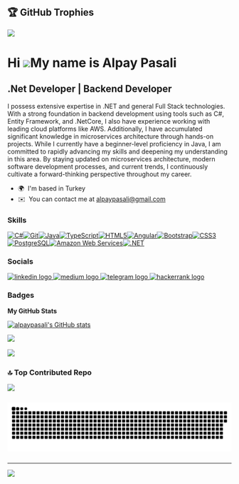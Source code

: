 ## 🏆 GitHub Trophies
![](https://github-profile-trophy.vercel.app/?username=alpaypasali&theme=radical&no-frame=true&no-bg=false&margin-w=4)

Hi ![](https://user-images.githubusercontent.com/18350557/176309783-0785949b-9127-417c-8b55-ab5a4333674e.gif)My name is Alpay Pasali
====================================================================================================================================

.Net Developer | Backend Developer
----------------------------------

I possess extensive expertise in .NET and general Full Stack technologies. With a strong foundation in backend development using tools such as C#, Entity Framework, and .NetCore, I also have experience working with leading cloud platforms like AWS. Additionally, I have accumulated significant knowledge in microservices architecture through hands-on projects. While I currently have a beginner-level proficiency in Java, I am committed to rapidly advancing my skills and deepening my understanding in this area. By staying updated on microservices architecture, modern software development processes, and current trends, I continuously cultivate a forward-thinking perspective throughout my career.

* 🌍  I'm based in Turkey
* ✉️  You can contact me at [alpaypasali@gmail.com](mailto:alpaypasali@gmail.com)

### Skills


<p align="left">
<a href="https://docs.microsoft.com/en-us/dotnet/csharp/" target="_blank" rel="noreferrer"><img src="https://raw.githubusercontent.com/danielcranney/readme-generator/main/public/icons/skills/csharp-colored.svg" width="36" height="36" alt="C#" /></a><a href="https://git-scm.com/" target="_blank" rel="noreferrer"><img src="https://raw.githubusercontent.com/danielcranney/readme-generator/main/public/icons/skills/git-colored.svg" width="36" height="36" alt="Git" /></a><a href="https://www.oracle.com/java/" target="_blank" rel="noreferrer"><img src="https://raw.githubusercontent.com/danielcranney/readme-generator/main/public/icons/skills/java-colored.svg" width="36" height="36" alt="Java" /></a><a href="https://www.typescriptlang.org/" target="_blank" rel="noreferrer"><img src="https://raw.githubusercontent.com/danielcranney/readme-generator/main/public/icons/skills/typescript-colored.svg" width="36" height="36" alt="TypeScript" /></a><a href="https://developer.mozilla.org/en-US/docs/Glossary/HTML5" target="_blank" rel="noreferrer"><img src="https://raw.githubusercontent.com/danielcranney/readme-generator/main/public/icons/skills/html5-colored.svg" width="36" height="36" alt="HTML5" /></a><a href="https://angular.io/" target="_blank" rel="noreferrer"><img src="https://raw.githubusercontent.com/danielcranney/readme-generator/main/public/icons/skills/angularjs-colored.svg" width="36" height="36" alt="Angular" /></a><a href="https://getbootstrap.com/" target="_blank" rel="noreferrer"><img src="https://raw.githubusercontent.com/danielcranney/readme-generator/main/public/icons/skills/bootstrap-colored.svg" width="36" height="36" alt="Bootstrap" /></a><a href="https://www.w3.org/TR/CSS/#css" target="_blank" rel="noreferrer"><img src="https://raw.githubusercontent.com/danielcranney/readme-generator/main/public/icons/skills/css3-colored.svg" width="36" height="36" alt="CSS3" /></a><a href="https://www.postgresql.org/" target="_blank" rel="noreferrer"><img src="https://raw.githubusercontent.com/danielcranney/readme-generator/main/public/icons/skills/postgresql-colored.svg" width="36" height="36" alt="PostgreSQL" /></a><a href="https://aws.amazon.com" target="_blank" rel="noreferrer"><img src="https://raw.githubusercontent.com/danielcranney/readme-generator/main/public/icons/skills/aws-colored-dark.svg" width="36" height="36" alt="Amazon Web Services" /></a><a href="https://dotnet.microsoft.com/en-us/" target="_blank" rel="noreferrer"><img src="https://raw.githubusercontent.com/danielcranney/readme-generator/main/public/icons/skills/dot-net-colored.svg" width="36" height="36" alt=".NET" /></a>
</p>


### Socials

<p align="left"><a href="https://www.linkedin.com/in/yourprofile" target="_blank">
  <img src="https://raw.githubusercontent.com/maurodesouza/profile-readme-generator/master/src/assets/icons/social/linkedin/default.svg" width="52" height="40" alt="linkedin logo" />
</a>
<a href="https://medium.com/@alpaypasali" target="_blank">  <img src="https://raw.githubusercontent.com/maurodesouza/profile-readme-generator/master/src/assets/icons/social/medium/default.svg" width="52" height="40" alt="medium logo"  /> </a>
<a href="https://t.me/alpaypasali" target="_blank">
  <img src="https://raw.githubusercontent.com/maurodesouza/profile-readme-generator/master/src/assets/icons/social/telegram/default.svg" width="52" height="40" alt="telegram logo" />
</a>
<a href="https://www.hackerrank.com/profile/alpaypasali" target="_blank">
   <img src="https://raw.githubusercontent.com/maurodesouza/profile-readme-generator/master/src/assets/icons/social/hackerrank/default.svg" width="52" height="40" alt="hackerrank logo"  />
</a>

</p>

### Badges

<b>My GitHub Stats</b>

<a href="http://www.github.com/alpaypasali"><img src="https://github-readme-stats.vercel.app/api?username=alpaypasali&show_icons=true&hide=stars,prs,issues,&title_color=f97316&text_color=ffffff&icon_color=ffffff&bg_color=000000&hide_border=true&show_icons=true" alt="alpaypasali's GitHub stats" /></a>

<a href="http://www.github.com/alpaypasali"><img src="https://github-readme-streak-stats.herokuapp.com/?user=alpaypasali&stroke=ffffff&background=000000&ring=f97316&fire=f97316&currStreakNum=ffffff&currStreakLabel=f97316&sideNums=ffffff&sideLabels=ffffff&dates=ffffff&hide_border=true" /></a>

![](https://github-readme-stats.vercel.app/api/top-langs/?username=alpaypasali&theme=dark&hide_border=false&include_all_commits=true&count_private=true&layout=compact)


### 🔝 Top Contributed Repo
![](https://github-contributor-stats.vercel.app/api?username=alpaypasali&limit=5&theme=dark&combine_all_yearly_contributions=true)

###

<img src="https://github.com/alpaypasali/alpaypasali/blob/main/.github/workflow/github-snake.svg" alt="Snake animation" />

###

---
[![](https://visitcount.itsvg.in/api?id=alpaypasali&icon=0&color=10)](https://visitcount.itsvg.in)



